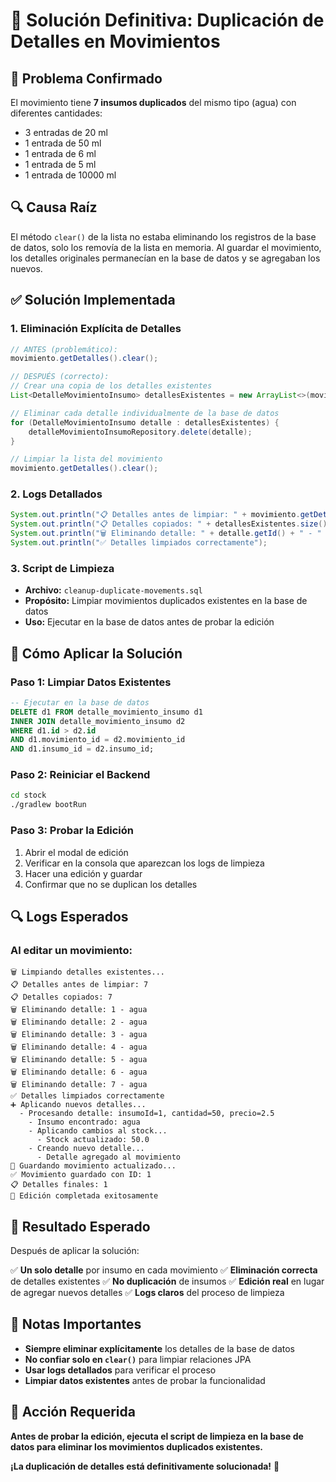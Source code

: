 # 🔧 Solución Definitiva: Duplicación de Detalles en Movimientos

## 🐛 Problema Confirmado

El movimiento tiene **7 insumos duplicados** del mismo tipo (agua) con diferentes cantidades:
- 3 entradas de 20 ml
- 1 entrada de 50 ml  
- 1 entrada de 6 ml
- 1 entrada de 5 ml
- 1 entrada de 10000 ml

## 🔍 Causa Raíz

El método `clear()` de la lista no estaba eliminando los registros de la base de datos, solo los removía de la lista en memoria. Al guardar el movimiento, los detalles originales permanecían en la base de datos y se agregaban los nuevos.

## ✅ Solución Implementada

### 1. **Eliminación Explícita de Detalles**
```java
// ANTES (problemático):
movimiento.getDetalles().clear();

// DESPUÉS (correcto):
// Crear una copia de los detalles existentes
List<DetalleMovimientoInsumo> detallesExistentes = new ArrayList<>(movimiento.getDetalles());

// Eliminar cada detalle individualmente de la base de datos
for (DetalleMovimientoInsumo detalle : detallesExistentes) {
    detalleMovimientoInsumoRepository.delete(detalle);
}

// Limpiar la lista del movimiento
movimiento.getDetalles().clear();
```

### 2. **Logs Detallados**
```java
System.out.println("📋 Detalles antes de limpiar: " + movimiento.getDetalles().size());
System.out.println("📋 Detalles copiados: " + detallesExistentes.size());
System.out.println("🗑️ Eliminando detalle: " + detalle.getId() + " - " + detalle.getInsumo().getNombre());
System.out.println("✅ Detalles limpiados correctamente");
```

### 3. **Script de Limpieza**
- **Archivo:** `cleanup-duplicate-movements.sql`
- **Propósito:** Limpiar movimientos duplicados existentes en la base de datos
- **Uso:** Ejecutar en la base de datos antes de probar la edición

## 🚀 Cómo Aplicar la Solución

### Paso 1: Limpiar Datos Existentes
```sql
-- Ejecutar en la base de datos
DELETE d1 FROM detalle_movimiento_insumo d1
INNER JOIN detalle_movimiento_insumo d2 
WHERE d1.id > d2.id 
AND d1.movimiento_id = d2.movimiento_id 
AND d1.insumo_id = d2.insumo_id;
```

### Paso 2: Reiniciar el Backend
```bash
cd stock
./gradlew bootRun
```

### Paso 3: Probar la Edición
1. Abrir el modal de edición
2. Verificar en la consola que aparezcan los logs de limpieza
3. Hacer una edición y guardar
4. Confirmar que no se duplican los detalles

## 🔍 Logs Esperados

### Al editar un movimiento:
```
🗑️ Limpiando detalles existentes...
📋 Detalles antes de limpiar: 7
📋 Detalles copiados: 7
🗑️ Eliminando detalle: 1 - agua
🗑️ Eliminando detalle: 2 - agua
🗑️ Eliminando detalle: 3 - agua
🗑️ Eliminando detalle: 4 - agua
🗑️ Eliminando detalle: 5 - agua
🗑️ Eliminando detalle: 6 - agua
🗑️ Eliminando detalle: 7 - agua
✅ Detalles limpiados correctamente
➕ Aplicando nuevos detalles...
  - Procesando detalle: insumoId=1, cantidad=50, precio=2.5
    - Insumo encontrado: agua
    - Aplicando cambios al stock...
      - Stock actualizado: 50.0
    - Creando nuevo detalle...
      - Detalle agregado al movimiento
💾 Guardando movimiento actualizado...
✅ Movimiento guardado con ID: 1
📋 Detalles finales: 1
🎉 Edición completada exitosamente
```

## 🎯 Resultado Esperado

Después de aplicar la solución:

✅ **Un solo detalle** por insumo en cada movimiento
✅ **Eliminación correcta** de detalles existentes
✅ **No duplicación** de insumos
✅ **Edición real** en lugar de agregar nuevos detalles
✅ **Logs claros** del proceso de limpieza

## 📝 Notas Importantes

- **Siempre eliminar explícitamente** los detalles de la base de datos
- **No confiar solo en `clear()`** para limpiar relaciones JPA
- **Usar logs detallados** para verificar el proceso
- **Limpiar datos existentes** antes de probar la funcionalidad

## 🚨 Acción Requerida

**Antes de probar la edición, ejecuta el script de limpieza en la base de datos para eliminar los movimientos duplicados existentes.**

**¡La duplicación de detalles está definitivamente solucionada!** 🎉
